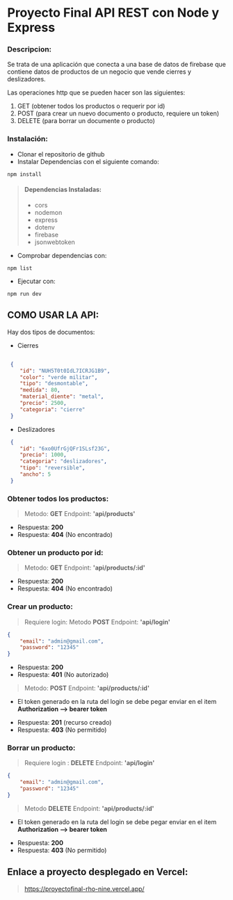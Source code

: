 # Proyecto Final API REST con Node y Express
### Descripcion:
Se trata de una aplicación que conecta a una base de datos de firebase que contiene datos de productos de un negocio que vende cierres y deslizadores.

Las operaciones http que se pueden hacer son las siguientes:

1. GET (obtener todos los productos o requerir por id)
2. POST (para crear un nuevo documento o producto, requiere un token)
3. DELETE (para borrar un documente o producto)

### Instalación:

- Clonar el repositorio de github
- Instalar Dependencias con el siguiente comando:
```
npm install
```
> #### Dependencias Instaladas:
> - cors
> - nodemon
> - express
> - dotenv
> - firebase
> - jsonwebtoken 

- Comprobar dependencias con:

```
npm list
```
- Ejecutar con:
```
npm run dev
```

## COMO USAR LA API:
Hay dos tipos de documentos: 
- Cierres

``` json

 {
    "id": "NUH5T0t0IdL7ICRJG1B9",
    "color": "verde militar",
    "tipo": "desmontable",
    "medida": 80,
    "material_diente": "metal",
    "precio": 2500,
    "categoria": "cierre"
 }


```
- Deslizadores
```json
 {
    "id": "6xo0UfrGjQFr1SLsf23G",
    "precio": 1000,
    "categoria": "deslizadores",
    "tipo": "reversible",
    "ancho": 5
 }
```

### Obtener todos los productos:

> Metodo: **GET**  Endpoint: **'api/products'**
* Respuesta: **200**
* Respuesta: **404** (No encontrado)

### Obtener un producto por id:

> Metodo: **GET** Endpoint: **'api/products/:id'**
* Respuesta: **200**
* Respuesta: **404** (No encontrado)


### Crear un producto:

> Requiere login: 
>Metodo **POST** Endpoint: **'api/login'**
```json
{
    "email": "admin@gmail.com",
    "password": "12345"
}
```
* Respuesta: **200**
* Respuesta: **401** (No autorizado)

> Metodo:   **POST**  Endpoint: **'api/products/:id'**
- El token generado en la ruta del login se debe pegar enviar en el item **Authorization --> bearer token**
* Respuesta: **201** (recurso creado)
* Respuesta: **403** (No permitido)


### Borrar un producto:

> Requiere login : **DELETE** Endpoint: **'api/login'**
```json
{
    "email": "admin@gmail.com",
    "password": "12345"
}
```
> Metodo **DELETE** Endpoint: **'api/products/:id'**
- El token generado en la ruta del login se debe pegar enviar en el item **Authorization --> bearer token**
* Respuesta: **200** 
* Respuesta: **403** (No permitido)

## Enlace a proyecto desplegado en Vercel:
> https://proyectofinal-rho-nine.vercel.app/

